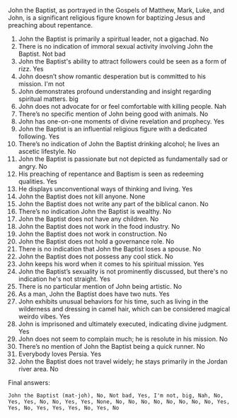 John the Baptist, as portrayed in the Gospels of Matthew, Mark, Luke, and John, is a significant religious figure known for baptizing Jesus and preaching about repentance.

1. John the Baptist is primarily a spiritual leader, not a gigachad. No
2. There is no indication of immoral sexual activity involving John the Baptist. Not bad
3. John the Baptist's ability to attract followers could be seen as a form of rizz. Yes
4. John doesn’t show romantic desperation but is committed to his mission. I'm not
5. John demonstrates profound understanding and insight regarding spiritual matters. big
6. John does not advocate for or feel comfortable with killing people. Nah
7. There’s no specific mention of John being good with animals. No
8. John has one-on-one moments of divine revelation and prophecy. Yes
9. John the Baptist is an influential religious figure with a dedicated following. Yes
10. There’s no indication of John the Baptist drinking alcohol; he lives an ascetic lifestyle. No
11. John the Baptist is passionate but not depicted as fundamentally sad or angry. No
12. His preaching of repentance and Baptism is seen as redeeming qualities. Yes
13. He displays unconventional ways of thinking and living. Yes
14. John the Baptist does not kill anyone. None
15. John the Baptist does not write any part of the biblical canon. No
16. There’s no indication John the Baptist is wealthy. No
17. John the Baptist does not have any children. No
18. John the Baptist does not work in the food industry. No
19. John the Baptist does not work in construction. No
20. John the Baptist does not hold a governance role. No
21. There is no indication that John the Baptist loses a spouse. No
22. John the Baptist does not possess any cool stick. No
23. John keeps his word when it comes to his spiritual mission. Yes
24. John the Baptist’s sexuality is not prominently discussed, but there's no indication he's not straight. Yes
25. There is no particular mention of John being artistic. No
26. As a man, John the Baptist does have two nuts. Yes
27. John exhibits unusual behaviors for his time, such as living in the wilderness and dressing in camel hair, which can be considered magical weirdo vibes. Yes
28. John is imprisoned and ultimately executed, indicating divine judgment. Yes
29. John does not seem to complain much; he is resolute in his mission. No
30. There’s no mention of John the Baptist being a quick runner. No
31. Everybody loves Persia. Yes
32. John the Baptist does not travel widely; he stays primarily in the Jordan river area. No

Final answers:

```John the Baptist (mat-joh), No, Not bad, Yes, I'm not, big, Nah, No, Yes, Yes, No, No, Yes, Yes, None, No, No, No, No, No, No, No, No, Yes, Yes, No, Yes, Yes, Yes, No, Yes, No```